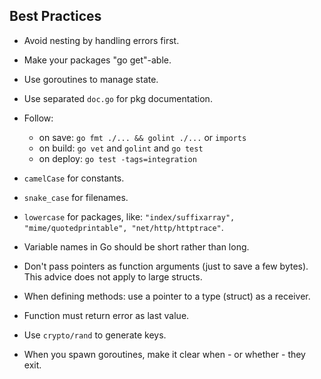 Best Practices
-

* Avoid nesting by handling errors first.

* Make your packages "go get"-able.

* Use goroutines to manage state.

* Use separated `doc.go` for pkg documentation.

* Follow:
    * on save: `go fmt ./... && golint ./...` or `imports`
    * on build: `go vet` and `golint` and `go test`
    * on deploy: `go test -tags=integration`

* `camelCase` for constants.

* `snake_case` for filenames.

* `lowercase` for packages, like:
  `"index/suffixarray", "mime/quotedprintable", "net/http/httptrace"`.

* Variable names in Go should be short rather than long.

* Don't pass pointers as function arguments (just to save a few bytes).
  This advice does not apply to large structs.

* When defining methods: use a pointer to a type (struct) as a receiver.

* Function must return error as last value.

* Use `crypto/rand` to generate keys.

* When you spawn goroutines, make it clear when - or whether - they exit.
